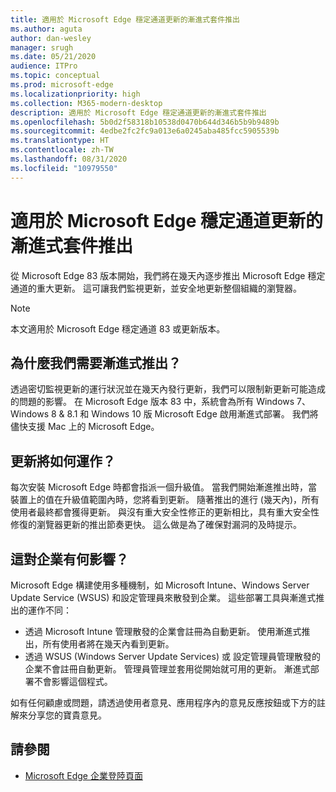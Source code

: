 ```yaml
---
title: 適用於 Microsoft Edge 穩定通道更新的漸進式套件推出
ms.author: aguta
author: dan-wesley
manager: srugh
ms.date: 05/21/2020
audience: ITPro
ms.topic: conceptual
ms.prod: microsoft-edge
ms.localizationpriority: high
ms.collection: M365-modern-desktop
description: 適用於 Microsoft Edge 穩定通道更新的漸進式套件推出
ms.openlocfilehash: 5b0d2f58318b10538d0470b644d346b5b9b9489b
ms.sourcegitcommit: 4edbe2fc2fc9a013e6a0245aba485fcc5905539b
ms.translationtype: HT
ms.contentlocale: zh-TW
ms.lasthandoff: 08/31/2020
ms.locfileid: "10979550"
---
```

# 適用於 Microsoft Edge 穩定通道更新的漸進式套件推出

從 Microsoft Edge 83 版本開始，我們將在幾天內逐步推出 Microsoft Edge 穩定通道的重大更新。 這可讓我們監視更新，並安全地更新整個組織的瀏覽器。

> [!NOTE]
> 本文適用於 Microsoft Edge 穩定通道 83 或更新版本。

## 為什麼我們需要漸進式推出？

透過密切監視更新的運行狀況並在幾天內發行更新，我們可以限制新更新可能造成的問題的影響。 在 Microsoft Edge 版本 83 中，系統會為所有 Windows 7、Windows 8 & 8.1 和 Windows 10 版 Microsoft Edge 啟用漸進式部署。 我們將儘快支援 Mac 上的 Microsoft Edge。

## 更新將如何運作？

每次安裝 Microsoft Edge 時都會指派一個升級值。 當我們開始漸進推出時，當裝置上的值在升級值範圍內時，您將看到更新。 隨著推出的進行 (幾天內)，所有使用者最終都會獲得更新。 與沒有重大安全性修正的更新相比，具有重大安全性修復的瀏覽器更新的推出節奏更快。 這么做是為了確保對漏洞的及時提示。

## 這對企業有何影響？

Microsoft Edge 構建使用多種機制，如 Microsoft Intune、Windows Server Update Service (WSUS) 和設定管理員來散發到企業。 這些部署工具與漸進式推出的運作不同：

- 透過 Microsoft Intune 管理散發的企業會註冊為自動更新。 使用漸進式推出，所有使用者將在幾天內看到更新。
- 透過 WSUS (Windows Server Update Services) 或 設定管理員管理散發的企業不會註冊自動更新。 管理員管理並套用從開始就可用的更新。 漸進式部署不會影響這個程式。

如有任何顧慮或問題，請透過使用者意見、應用程序內的意見反應按鈕或下方的註解來分享您的寶貴意見。

## 請參閱

- [Microsoft Edge 企業登陸頁面](https://aka.ms/EdgeEnterprise)
